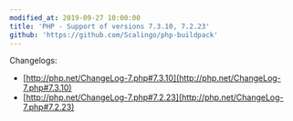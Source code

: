 ```yaml
---
modified_at: 2019-09-27 10:00:00
title: 'PHP - Support of versions 7.3.10, 7.2.23'
github: 'https://github.com/Scalingo/php-buildpack'
---
```


Changelogs:

* [http://php.net/ChangeLog-7.php#7.3.10](http://php.net/ChangeLog-7.php#7.3.10)
* [http://php.net/ChangeLog-7.php#7.2.23](http://php.net/ChangeLog-7.php#7.2.23)
